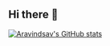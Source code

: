## Hi there 👋

[![Aravindsav's GitHub stats](https://github-readme-stats.vercel.app/api?username=Aravindsav)](https://github.com/anuraghazra/github-readme-stats)
<!--
**Aravindsav/Aravindsav** is a ✨ _special_ ✨ repository because its `README.md` (this file) appears on your GitHub profile.


Here are some ideas to get you started:

- 🔭 I’m currently working on ...
- 🌱 I’m currently learning ...
- 👯 I’m looking to collaborate on ...
- 🤔 I’m looking for help with ...
- 💬 Ask me about ...
- 📫 How to reach me: ...
- 😄 Pronouns: ...
- ⚡ Fun fact: ...
-->
